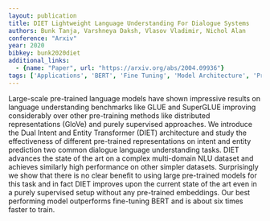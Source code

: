 ```yaml
---
layout: publication
title: DIET Lightweight Language Understanding For Dialogue Systems
authors: Bunk Tanja, Varshneya Daksh, Vlasov Vladimir, Nichol Alan
conference: "Arxiv"
year: 2020
bibkey: bunk2020diet
additional_links:
  - {name: "Paper", url: "https://arxiv.org/abs/2004.09936"}
tags: ['Applications', 'BERT', 'Fine Tuning', 'Model Architecture', 'Pretraining Methods', 'Reinforcement Learning', 'Training Techniques', 'Transformer']
---
```

Large-scale pre-trained language models have shown impressive results on language understanding benchmarks like GLUE and SuperGLUE improving considerably over other pre-training methods like distributed representations (GloVe) and purely supervised approaches. We introduce the Dual Intent and Entity Transformer (DIET) architecture and study the effectiveness of different pre-trained representations on intent and entity prediction two common dialogue language understanding tasks. DIET advances the state of the art on a complex multi-domain NLU dataset and achieves similarly high performance on other simpler datasets. Surprisingly we show that there is no clear benefit to using large pre-trained models for this task and in fact DIET improves upon the current state of the art even in a purely supervised setup without any pre-trained embeddings. Our best performing model outperforms fine-tuning BERT and is about six times faster to train.
